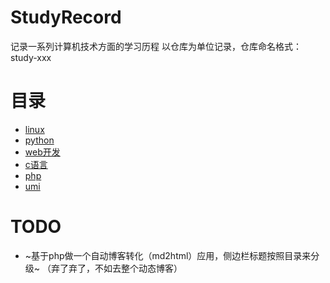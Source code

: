 # StudyRecord
记录一系列计算机技术方面的学习历程
以仓库为单位记录，仓库命名格式：study-xxx
# 目录
- [linux](https://github.com/chenfengshf/study-linux)
- [python](https://github.com/chenfengshf/study-python)
- [web开发](https://github.com/chenfengshf/study-webdev)
- [c语言](https://github.com/chenfengshf/study-c)
- [php](https://github.com/chenfengshf/study-php)
- [umi](https://github.com/chenfengshf/study-umi)
# TODO
- ~基于php做一个自动博客转化（md2html）应用，侧边栏标题按照目录来分级~ （弃了弃了，不如去整个动态博客）
